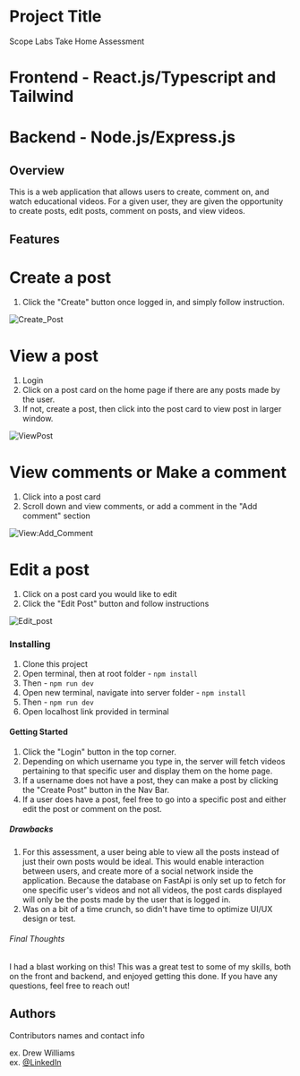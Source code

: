 # Project Title
Scope Labs Take Home Assessment

# Frontend - React.js/Typescript and Tailwind
# Backend - Node.js/Express.js 

## Overview

This is a web application that allows users to create, comment on, and watch educational videos. For a given user, they are given the opportunity to create posts, edit posts, comment on posts, and view videos. 

## Features

# Create a post
1. Click the "Create" button once logged in, and simply follow instruction.

![Create_Post](https://github.com/avwilliams1995/ScopeLabs/assets/140551151/b8567483-c299-4e63-b41d-deb5e865c2bd)


# View a post
1. Login
2. Click on a post card on the home page if there are any posts made by the user.
3. If not, create a post, then click into the post card to view post in larger window.

![ViewPost](https://github.com/avwilliams1995/ScopeLabs/assets/140551151/ad4319e3-5efe-4aa5-a869-f895a69e8805)

# View comments or Make a comment
1. Click into a post card
2. Scroll down and view comments, or add a comment in the "Add comment" section

![View:Add_Comment](https://github.com/avwilliams1995/ScopeLabs/assets/140551151/4e70f847-30f7-42f8-80fe-b378c377ab62)

# Edit a post

1. Click on a post card you would like to edit
2. Click the "Edit Post" button and follow instructions

![Edit_post](https://github.com/avwilliams1995/ScopeLabs/assets/140551151/e6098fe8-3461-4e69-a2e7-e9132ec7f6d3)


### Installing

1. Clone this project
2. Open terminal, then at root folder - `npm install`
3. Then - `npm run dev`
4. Open new terminal, navigate into server folder -  `npm install`
5. Then - `npm run dev`
6. Open localhost link provided in terminal

#### Getting Started

1. Click the "Login" button in the top corner. 
2. Depending on which username you type in, the server will fetch videos pertaining to that specific user and display them on the home page. 
3. If a username does not have a post, they can make a post by clicking the "Create Post" button in the Nav Bar.
4. If a user does have a post, feel free to go into a specific post and either edit the post or comment on the post. 

##### Drawbacks

1. For this assessment, a user being able to view all the posts instead of just their own posts would be ideal. This would enable interaction between users, and create more of a social network inside the application. Because the database on FastApi is only set up to fetch for one specific user's videos and not all videos, the post cards displayed will only be the posts made by the user that is logged in. 
2. Was on a bit of a time crunch, so didn't have time to optimize UI/UX design or test.


###### Final Thoughts

I had a blast working on this! This was a great test to some of my skills, both on the front and backend, and enjoyed getting this done. If you have any questions, feel free to reach out!


## Authors

Contributors names and contact info

ex. Drew Williams  
ex. [@LinkedIn](https://www.linkedin.com/in/andrew-vaughan-williams/)

